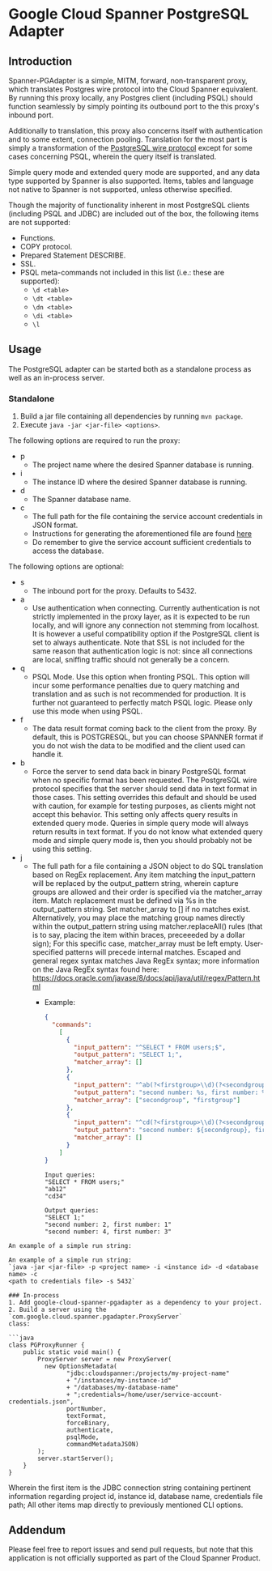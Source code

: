 # Google Cloud Spanner PostgreSQL Adapter

## Introduction
Spanner-PGAdapter is a simple, MITM, forward, non-transparent proxy, which 
translates Postgres wire protocol into the Cloud Spanner equivalent. By running
this proxy locally, any Postgres client (including PSQL) should function
seamlessly by simply pointing its outbound port to the this proxy's inbound 
port.

Additionally to translation, this proxy also concerns itself with authentication
and to some extent, connection pooling. Translation for the most part is simply
a transformation of the [PostgreSQL wire protocol](https://www.postgresql.org/docs/8.2/protocol-message-formats.html)
except for some cases concerning PSQL, wherein the query itself is translated.

Simple query mode and extended query mode are supported, and any data type
supported by Spanner is also supported. Items, tables and language not native to
Spanner is not supported, unless otherwise specified.

Though the majority of functionality inherent in most PostgreSQL clients
(including PSQL and JDBC) are included out of the box, the following items are
not supported:
* Functions.
* COPY protocol.
* Prepared Statement DESCRIBE.
* SSL.
* PSQL meta-commands not included in this list (i.e.: these are supported):
  * `\d <table>` 
  * `\dt <table>`
  * `\dn <table>`
  * `\di <table>`
  * `\l`


## Usage
The PostgreSQL adapter can be started both as a standalone process as well as an 
in-process server.

### Standalone
1. Build a jar file containing all dependencies by running `mvn package`.
2. Execute `java -jar <jar-file> <options>`.

The following options are required to run the proxy:
* p
  * The project name where the desired Spanner database is running.
* i
  * The instance ID where the desired Spanner database is running.
* d
  * The Spanner database name.
* c
  * The full path for the file containing the service account credentials in
    JSON format.
  * Instructions for generating the aforementioned file are found [here](https://cloud.google.com/iam/docs/creating-managing-service-account-keys)
  * Do remember to give the service account sufficient credentials to access the
    database.

The following options are optional:
* s
  * The inbound port for the proxy. Defaults to 5432.
* a
  * Use authentication when connecting. Currently authentication is not strictly
    implemented in the proxy layer, as it is expected to be run locally, and
    will ignore any connection not stemming from localhost. It is however a
    useful compatibility option if the PostgreSQL client is set to always 
    authenticate. Note that SSL is not included for the same reason that
    authentication logic is not: since all connections are local, sniffing
    traffic should not generally be a concern.
* q
  * PSQL Mode. Use this option when fronting PSQL. This option will incur some
    performance penalties due to query matching and translation and as such is
    not recommended for production. It is further not guaranteed to perfectly
    match PSQL logic. Please only use this mode when using PSQL.
* f
  * The data result format coming back to the client from the proxy. By default,
    this is POSTGRESQL, but you can choose SPANNER format if you do not wish the
    data to be modified and the client used can handle it.
* b
  * Force the server to send data back in binary PostgreSQL format when no
    specific format has been requested. The PostgreSQL wire protocol specifies 
    that the server should send data in text format in those cases. This 
    setting overrides this default and should be used with caution, for example
    for testing purposes, as clients might not accept this behavior. This 
    setting only affects query results in extended query mode. Queries in 
    simple query mode will always return results in text format. If you do not 
    know what extended query mode and simple query mode is, then you should 
    probably not be using this setting.
* j
  * The full path for a file containing a JSON object to do SQL translation
  based on RegEx replacement. Any item matching the input_pattern will be
  replaced by the output_pattern string, wherein capture groups are allowed and
  their order is specified via the matcher_array item. Match replacement must be
  defined via %s in the output_pattern string. Set matcher_array to [] if no
  matches exist. Alternatively, you may place the matching group names 
  directly within the output_pattern string using matcher.replaceAll() rules
  (that is to say, placing the item within braces, preceeeded by a dollar sign);
  For this specific case, matcher_array must be left empty. User-specified 
  patterns will precede internal matches. Escaped and general regex syntax 
  matches Java RegEx syntax; more information on the Java RegEx syntax found 
  here: 
  https://docs.oracle.com/javase/8/docs/api/java/util/regex/Pattern.html
    * Example:

        ```json
        { 
          "commands": 
            [ 
              {
                "input_pattern": "^SELECT * FROM users;$", 
                "output_pattern": "SELECT 1;",
                "matcher_array": []
              }, 
              {
                "input_pattern": "^ab(?<firstgroup>\\d)(?<secondgroup>\\d)$",
                "output_pattern": "second number: %s, first number: %s",
                "matcher_array": ["secondgroup", "firstgroup"] 
              },
              {
                "input_pattern": "^cd(?<firstgroup>\\d)(?<secondgroup>\\d)$",
                "output_pattern": "second number: ${secondgroup}, first number: ${firstgroup}",
                "matcher_array": [] 
              }
            ]
        }
        ```
        ```
        Input queries:
        "SELECT * FROM users;"
        "ab12"
        "cd34"

        Output queries:
        "SELECT 1;"
        "second number: 2, first number: 1"
        "second number: 4, first number: 3"
```
An example of a simple run string:

An example of a simple run string:
`java -jar <jar-file> -p <project name> -i <instance id> -d <database name> -c
<path to credentials file> -s 5432`

### In-process
1. Add google-cloud-spanner-pgadapter as a dependency to your project.
2. Build a server using the `com.google.cloud.spanner.pgadapter.ProxyServer` 
class:

```java
class PGProxyRunner {
    public static void main() {
        ProxyServer server = new ProxyServer(
          new OptionsMetadata(
                "jdbc:cloudspanner:/projects/my-project-name"
                + "/instances/my-instance-id"
                + "/databases/my-database-name"
                + ";credentials=/home/user/service-account-credentials.json",
                portNumber,
                textFormat,
                forceBinary,
                authenticate,
                psqlMode,
                commandMetadataJSON)
        );
        server.startServer();
    }
}
```

Wherein the first item is the JDBC connection string containing pertinent
information regarding project id, instance id, database name, credentials file
path; All other items map directly to previously mentioned CLI options.

## Addendum

Please feel free to report issues and send pull requests, but note that this 
application is not officially supported as part of the Cloud Spanner Product.
